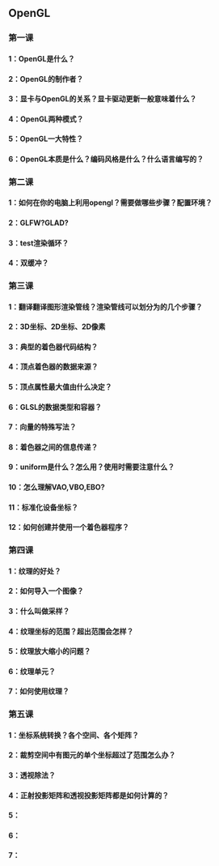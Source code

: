 ## OpenGL
### 第一课
#### 1：OpenGL是什么？
#### 2：OpenGL的制作者？
#### 3：显卡与OpenGL的关系？显卡驱动更新一般意味着什么？
#### 4：OpenGL两种模式？
#### 5：OpenGL一大特性？
#### 6：OpenGL本质是什么？编码风格是什么？什么语言编写的？

### 第二课
#### 1：如何在你的电脑上利用opengl？需要做哪些步骤？配置环境？
#### 2：GLFW?GLAD?
#### 3：test渲染循环？
#### 4：双缓冲？


### 第三课
#### 1：翻译翻译图形渲染管线？渲染管线可以划分为的几个步骤？
#### 2：3D坐标、2D坐标、2D像素
#### 3：典型的着色器代码结构？
#### 4：顶点着色器的数据来源？
#### 5：顶点属性最大值由什么决定？
#### 6：GLSL的数据类型和容器？
#### 7：向量的特殊写法？
#### 8：着色器之间的信息传递？
#### 9：uniform是什么？怎么用？使用时需要注意什么？
#### 10：怎么理解VAO,VBO,EBO?
#### 11：标准化设备坐标？
#### 12：如何创建并使用一个着色器程序？

### 第四课
#### 1：纹理的好处？
#### 2：如何导入一个图像？
#### 3：什么叫做采样？
#### 4：纹理坐标的范围？超出范围会怎样？
#### 5：纹理放大缩小的问题？
#### 6：纹理单元？
#### 7：如何使用纹理？

### 第五课
#### 1：坐标系统转换？各个空间、各个矩阵？
#### 2：裁剪空间中有图元的单个坐标超过了范围怎么办？
#### 3：透视除法？
#### 4：正射投影矩阵和透视投影矩阵都是如何计算的？
#### 5：
#### 6：
#### 7：
